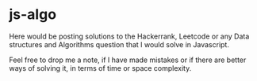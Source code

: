 # js-algo

Here would be posting solutions to the Hackerrank, Leetcode or any Data structures and Algorithms question that I would solve in Javascript.

Feel free to drop me a note, if I have made mistakes or if there are better ways of solving it, in terms of time or space complexity.
